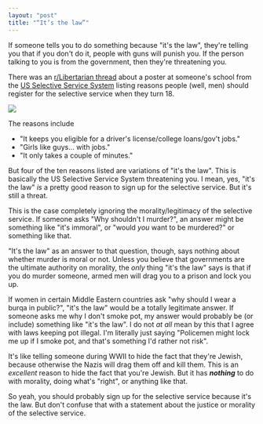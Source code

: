 ```yaml
---
layout: "post"
title: "“It’s the law”"
---
```

If someone tells you to do something because "it's the law", they're telling you that if you don't do it, people with guns will punish you. If the person talking to you is from the government, then they're threatening you.

There was an [r/Libertarian thread](http://www.reddit.com/r/Libertarian/comments/1celpl/poster_at_my_high_school_proves_that_public/) about a poster at someone's school from the [US Selective Service System](http://www.sss.gov/default.htm) listing reasons people (well, men) should register for the selective service when they turn 18.

<p class="image"><a href="http://i.imgur.com/3wudimt.jpg"><img src="http://i.imgur.com/3wudimt.jpg"></img></a></p>

The reasons include

* "It keeps you eligible for a driver's license/college loans/gov't jobs."
* "Girls like guys... with jobs."
* "It only takes a couple of minutes."

But four of the ten reasons listed are variations of "it's the law". This is basically the US Selective Service System threatening you. I mean, yes, "it's the law" _is_ a pretty good reason to sign up for the selective service. But it's still a threat.

This is the case completely ignoring the morality/legitimacy of the selective service. If someone asks "Why shouldn't I murder?", an answer might be something like "it's immoral", or "would _you_ want to be murdered?" or something like that.

"It's the law" as an answer to that question, though, says nothing about whether murder is moral or not. Unless you believe that governments are the ultimate authority on morality, the _only_ thing "it's the law" says is that if you do murder someone, armed men will drag you to a prison and lock you up.

If women in certain Middle Eastern countries ask "why should I wear a burqa in public?", "it's the law" would be a totally legitimate answer. If someone asks me why I don't smoke pot, my answer would probably be (or include) something like "it's the law". I do not _at all_ mean by this that I agree with laws keeping pot illegal. I'm literally just saying "Policemen might lock me up if I smoke pot, and that's something I'd rather not risk".

It's like telling someone during WWII to hide the fact that they're Jewish, because otherwise the Nazis will drag them off and kill them. This is an _excellent_ reason to hide the fact that you're Jewish. But it has ***nothing*** to do with morality, doing what's "right", or anything like that.

So yeah, you should probably sign up for the selective service because it's the law. But don't confuse that with a statement about the justice or morality of the selective service.
